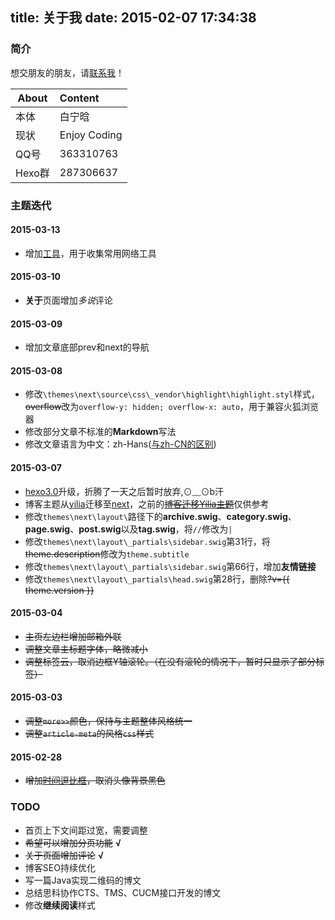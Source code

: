 title: 关于我
date: 2015-02-07 17:34:38
---
### 简介

想交朋友的朋友，请[联系我](mailto:lvsedehuanxiang@163.com)！

|About | Content |
|-------|:----------|
|本体 |白宁晗 |
|现状 |Enjoy Coding |
|QQ号 |363310763 |
|Hexo群 |287306637 |

### 主题迭代

#### 2015-03-13
* 增加[工具](/tools)，用于收集常用网络工具

#### 2015-03-10
* **关于**页面增加*多说*评论

#### 2015-03-09
* 增加文章底部prev和next的导航

#### 2015-03-08
* 修改`\themes\next\source\css\_vendor\highlight\highlight.styl`样式，<del>overflow</del>改为`overflow-y: hidden;
  overflow-x: auto`，用于兼容火狐浏览器
* 修改部分文章不标准的**Markdown**写法
* 修改文章语言为中文：zh-Hans([与zh-CN的区别](http://www.zhihu.com/question/21980689/answer/19923726))

#### 2015-03-07
* [hexo3.0](https://github.com/hexojs/hexo/wiki/Breaking-Changes-in-Hexo-3.0)升级，折腾了一天之后暂时放弃,⊙﹏⊙b汗
* 博客主题从[yilia](https://github.com/litten/hexo-theme-yilia)迁移至[next](https://github.com/iissnan/hexo-theme-next)，之前的<del>[博客迁移Yilia主题](http://baininghan.com/tags/%E5%8D%9A%E5%AE%A2%E8%BF%81%E7%A7%BBYilia%E4%B8%BB%E9%A2%98/)</del>仅供参考
* 修改`themes\next\layout\`路径下的**archive.swig**、**category.swig**、**page.swig**、**post.swig**以及**tag.swig**，将`//`修改为`|`
* 修改`themes\next\layout\_partials\sidebar.swig`第31行，将<del>theme.description</del>修改为`theme.subtitle`
* 修改`themes\next\layout\_partials\sidebar.swig`第66行，增加**友情链接**
* 修改`themes\next\layout\_partials\head.swig`第28行，删除<del>?v=\{\{ theme.version \}\}</del>

#### 2015-03-04
* <del>主页左边栏增加邮箱外联</del>
* <del>调整文章主标题字体，略微减小</del>
* <del>调整标签云，取消边框Y轴滚轮。（在没有滚轮的情况下，暂时只显示了部分标签）</del>

#### 2015-03-03
* <del>调整`more>>`颜色，保持与主题整体风格统一</del>
* <del>调整`article-meta`的风格`css`样式</del>

#### 2015-02-28
* <del>增加[时间逗比框](http://baininghan.com/2015/02/28/%E5%8D%9A%E5%AE%A2%E8%BF%81%E7%A7%BBYilia%E4%B8%BB%E9%A2%98%28%E5%9B%9B%29%20-%20%E9%80%97%E6%AF%94%E6%97%B6%E9%97%B4%E6%A1%86/)，取消头像背景黑色</del>

### TODO
* 首页上下文间距过宽，需要调整
* ~~希望可以增加分页功能~~ **√**
* ~~关于页面增加评论~~ **√**
* 博客SEO持续优化
* 写一篇Java实现二维码的博文
* 总结思科协作CTS、TMS、CUCM接口开发的博文
* 修改**继续阅读**样式



<div class="ds-thread" data-thread-key="/about-me"
     data-title="about-iissnan" data-url="http://notes.iissnan.com/about/">
</div>

